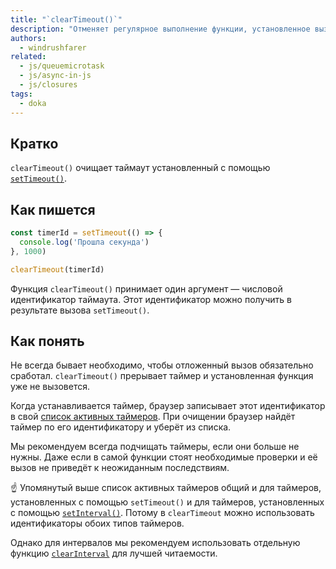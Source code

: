 ```yaml
---
title: "`clearTimeout()`"
description: "Отменяет регулярное выполнение функции, установленное вызовом `setTimeout()`."
authors:
  - windrushfarer
related:
  - js/queuemicrotask
  - js/async-in-js
  - js/closures
tags:
  - doka
---
```


## Кратко

`clearTimeout()` очищает таймаут установленный с помощью [`setTimeout()`](/js/settimeout/).

## Как пишется

```js
const timerId = setTimeout(() => {
  console.log('Прошла секунда')
}, 1000)

clearTimeout(timerId)
```

Функция `clearTimeout()` принимает один аргумент — числовой идентификатор таймаута. Этот идентификатор можно получить в результате вызова `setTimeout()`.

## Как понять

Не всегда бывает необходимо, чтобы отложенный вызов обязательно сработал. `clearTimeout()` прерывает таймер и установленная функция уже не вызовется.

Когда устанавливается таймер, браузер записывает этот идентификатор в свой [список активных таймеров](https://html.spec.whatwg.org/multipage/timers-and-user-prompts.html#list-of-active-timers). При очищении браузер найдёт таймер по его идентификатору и уберёт из списка.

Мы рекомендуем всегда подчищать таймеры, если они больше не нужны. Даже если в самой функции стоят необходимые проверки и её вызов не приведёт к неожиданным последствиям.

☝️ Упомянутый выше список активных таймеров общий и для таймеров, установленных с помощью `setTimeout()` и для таймеров, установленных с помощью [`setInterval()`](/js/setinterval/). Потому в `clearTimeout` можно использовать идентификаторы обоих типов таймеров.

Однако для интервалов мы рекомендуем использовать отдельную функцию [`clearInterval`](/js/clearinterval/) для лучшей читаемости.
